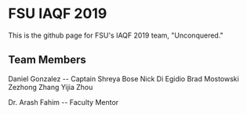 # FSU IAQF 2019
This is the github page for FSU's IAQF 2019 team, "Unconquered."

## Team Members
Daniel Gonzalez -- Captain
Shreya Bose
Nick Di Egidio
Brad Mostowski
Zezhong Zhang
Yijia Zhou

Dr. Arash Fahim -- Faculty Mentor
